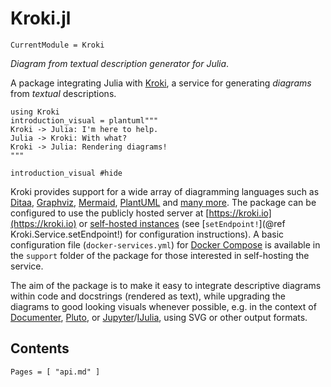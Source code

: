 # Kroki.jl

```@meta
CurrentModule = Kroki
```

*Diagram from textual description generator for Julia*.

A package integrating Julia with [Kroki](https://kroki.io), a service for
generating *diagrams* from *textual* descriptions.

```@setup introduction
using Kroki
introduction_visual = plantuml"""
Kroki -> Julia: I'm here to help.
Julia -> Kroki: With what?
Kroki -> Julia: Rendering diagrams!
"""
```
```@example introduction
introduction_visual #hide
```

Kroki provides support for a wide array of diagramming languages such as
[Ditaa](http://ditaa.sourceforge.net/), [Graphviz](https://www.graphviz.org/),
[Mermaid](https://mermaidjs.github.io/), [PlantUML](https://plantuml.com) and
[many more](https://kroki.io/#support). The package can be configured to use
the publicly hosted server at [https://kroki.io](https://kroki.io) or
[self-hosted instances](https://docs.kroki.io/kroki/setup/install/) (see
[`setEndpoint!`](@ref Kroki.Service.setEndpoint!) for configuration
instructions). A basic configuration file (`docker-services.yml`) for [Docker
Compose](https://docs.docker.com/compose/) is available in the `support` folder
of the package for those interested in self-hosting the service.

The aim of the package is to make it easy to integrate descriptive diagrams
within code and docstrings (rendered as text), while upgrading the diagrams to
good looking visuals whenever possible, e.g. in the context of
[Documenter](https://juliadocs.github.io/Documenter.jl/stable/),
[Pluto](https://github.com/fonsp/Pluto.jl), or
[Jupyter](https://jupyter.org)/[IJulia](https://github.com/JuliaLang/IJulia.jl),
using SVG or other output formats.

## Contents

```@contents
Pages = [ "api.md" ]
```
